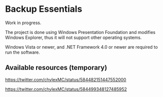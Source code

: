 # Backup Essentials
Work in progress.

The project is done using Windows Presentation Foundation and modifies Windows Explorer, thus it will not support other operating systems.

Windows Vista or newer, and .NET Framework 4.0 or newer are required to run the software.

## Available resources (temporary)
https://twitter.com/chylexMC/status/584482151447552000

https://twitter.com/chylexMC/status/584499348127485952

